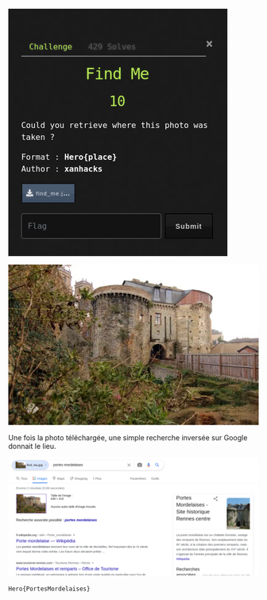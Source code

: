 ![Screen](../img/Pasted%20image%2020210426183836.png)

![Screen](../img/find_me.jpg)

Une fois la photo téléchargée, une simple recherche inversée sur Google donnait le lieu.


![Screen](../img/Pasted%20image%2020210426184015.png)

``Hero{PortesMordelaises}``
